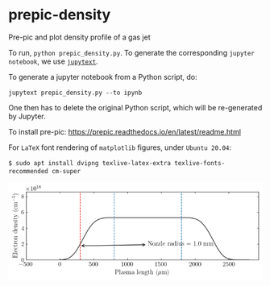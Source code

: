 # prepic-density
Pre-pic and plot density profile of a gas jet

To run, `python prepic_density.py`. To generate the corresponding `jupyter notebook`, we use
[`jupytext`](https://github.com/mwouts/jupytext). 

To generate a jupyter notebook from a Python script, do:

```console
jupytext prepic_density.py --to ipynb
```

One then has to delete the original Python script, which will be re-generated by Jupyter.

To install pre-pic: https://prepic.readthedocs.io/en/latest/readme.html

For `LaTeX` font rendering of `matplotlib` figures, under `Ubuntu 20.04`:

```console
$ sudo apt install dvipng texlive-latex-extra texlive-fonts-recommended cm-super
```

![alt text](density.png)
